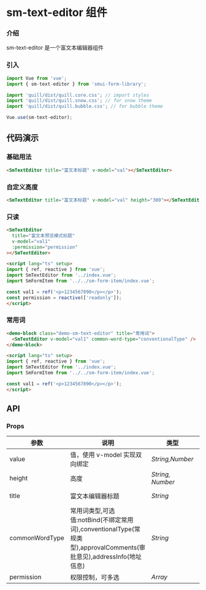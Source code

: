 # sm-text-editor 组件

### 介绍

sm-text-editor 是一个富文本编辑器组件

### 引入

```javascript
import Vue from 'vue';
import { sm-text-editor } from 'smui-form-library';

import 'quill/dist/quill.core.css'; // import styles
import 'quill/dist/quill.snow.css'; // for snow theme
import 'quill/dist/quill.bubble.css'; // for bubble theme

Vue.use(sm-text-editor);
```

## 代码演示

### 基础用法

```html
<SmTextEditor title="富文本标题" v-model="val"></SmTextEditor>
```

### 自定义高度

```html
<SmTextEditor title="富文本标题" v-model="val" height="300"></SmTextEditor>
```

### 只读

```html
<SmTextEditor
  title="富文本预览模式标题"
  v-model="val1"
  :permission="permission"
></SmTextEditor>

<script lang="ts" setup>
import { ref, reactive } from 'vue';
import SmTextEditor from '../index.vue';
import SmFormItem from '../../sm-form-item/index.vue';

const val1 = ref('<p>1234567890</p></p>');
const permission = reactive(['readonly']);
</script>
```

### 常用词

```html
<demo-block class="demo-sm-text-editor" title="常用词">
  <SmTextEditor v-model="val1" common-word-type="conventionalType" />
</demo-block>

<script lang="ts" setup>
import { ref, reactive } from 'vue';
import SmTextEditor from '../index.vue';
import SmFormItem from '../../sm-form-item/index.vue';

const val1 = ref('<p>1234567890</p></p>');
</script>
```

## API

### Props

| 参数           | 说明                                                                                                                | 类型             | 默认值         | 备注                                          |
| -------------- | ------------------------------------------------------------------------------------------------------------------- | ---------------- | -------------- | --------------------------------------------- |
| value          | 值，使用 v-model 实现双向绑定                                                                                       | _String,Number_  |                |                                               |
| height         | 高度                                                                                                                | _String, Number_ | `180`          | 单位为 px                                     |
| title          | 富文本编辑器标题                                                                                                    | _String_         | `富文本编辑器` |                                               |
| commonWordType | 常用词类型,可选值:notBind(不绑定常用词),conventionalType(常规类型),approvalComments(审批意见),addressInfo(地址信息) | _String_         | `notBind`      | 不存在所关联的业务代码（bcode）时, 该功能无效 |
| permission     | 权限控制，可多选                                                                                                    | _Array_          | `['edit']`     |                                               |


